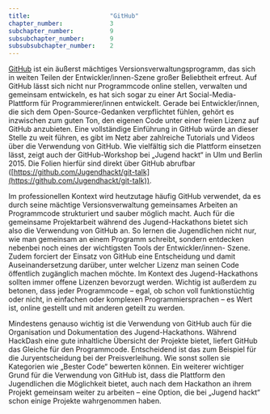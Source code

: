 ```yaml
---
title: 						"GitHub"
chapter_number: 			3
subchapter_number:			9
subsubchapter_number:		9
subsubsubchapter_number:	2
---
```


[GitHub](https://github.com) ist ein äußerst mächtiges Versionsverwaltungsprogramm, das sich in weiten Teilen der Entwickler/innen-Szene großer Beliebtheit erfreut. Auf GitHub lässt sich nicht nur Programmcode online stellen, verwalten und gemeinsam entwickeln, es hat sich sogar zu einer Art Social-Media-Plattform für Programmierer/innen entwickelt. Gerade bei Entwickler/innen, die sich dem Open-Source-Gedanken verpflichtet fühlen, gehört es inzwischen zum guten Ton, den eigenen Code unter einer freien Lizenz auf GitHub anzubieten. Eine vollständige Einführung in GitHub würde an dieser Stelle zu weit führen, es gibt im Netz aber zahlreiche Tutorials und Videos über die Verwendung von GitHub. Wie vielfältig sich die Plattform einsetzen lässt, zeigt auch der GitHub-Workshop bei „Jugend hackt“ in Ulm und Berlin 2015. Die Folien hierfür sind direkt über GitHub abrufbar ([https://github.com/Jugendhackt/git-talk](https://github.com/Jugendhackt/git-talk)).

Im professionellen Kontext wird heutzutage häufig GitHub verwendet, da es durch seine mächtige Versionsverwaltung gemeinsames Arbeiten an Programmcode strukturiert und sauber möglich macht. Auch für die gemeinsame Projektarbeit während des Jugend-Hackathons bietet sich also die Verwendung von GitHub an. So lernen die Jugendlichen nicht nur, wie man gemeinsam an einem Programm schreibt, sondern entdecken nebenbei noch eines der wichtigsten Tools der Entwickler/innen- Szene. Zudem forciert der Einsatz von GitHub eine Entscheidung und damit Auseinandersetzung darüber, unter welcher Lizenz man seinen Code öffentlich zugänglich machen möchte. Im Kontext des Jugend-Hackathons sollten immer offene Lizenzen bevorzugt werden. Wichtig ist außerdem zu betonen, dass jeder Programmcode – egal, ob schon voll funktionstüchtig oder nicht, in einfachen oder komplexen Programmiersprachen –  es Wert ist, online gestellt und mit anderen geteilt zu werden.

Mindestens genauso wichtig ist die Verwendung von GitHub auch für die Organisation und Dokumentation des Jugend-Hackathons. Während HackDash eine gute inhaltliche Übersicht der Projekte bietet, liefert GitHub das Gleiche für den Programmcode. Entscheidend ist das zum Beispiel für die Juryentscheidung bei der Preisverleihung. Wie sonst sollen sie Kategorien wie „Bester Code“ bewerten können. Ein weiterer wichtiger Grund für die Verwendung von GitHub ist, dass die Plattform den Jugendlichen die Möglichkeit bietet, auch nach dem Hackathon an ihrem Projekt gemeinsam weiter zu arbeiten – eine Option, die bei „Jugend hackt“ schon einige Projekte wahrgenommen haben.